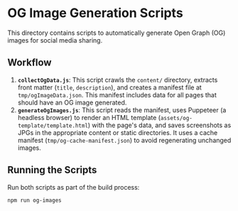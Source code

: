 # OG Image Generation Scripts

This directory contains scripts to automatically generate Open Graph (OG) images for social media sharing.

## Workflow

1.  **`collectOgData.js`**: This script crawls the `content/` directory, extracts front matter (`title`, `description`), and creates a manifest file at `tmp/ogImageData.json`. This manifest includes data for all pages that should have an OG image generated.
2.  **`generateOgImages.js`**: This script reads the manifest, uses Puppeteer (a headless browser) to render an HTML template (`assets/og-template/template.html`) with the page's data, and saves screenshots as JPGs in the appropriate content or static directories. It uses a cache manifest (`tmp/og-cache-manifest.json`) to avoid regenerating unchanged images.

## Running the Scripts

Run both scripts as part of the build process:

```bash
npm run og-images
